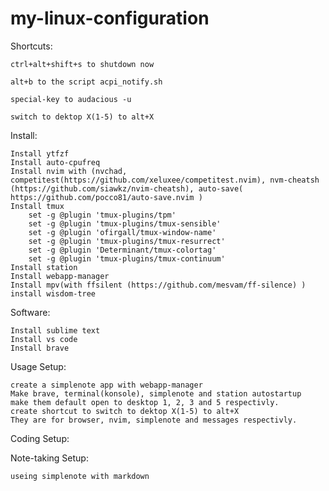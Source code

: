 # my-linux-configuration

Shortcuts:

    ctrl+alt+shift+s to shutdown now

    alt+b to the script acpi_notify.sh

    special-key to audacious -u

    switch to dektop X(1-5) to alt+X

Install:

    Install ytfzf
    Install auto-cpufreq
    Install nvim with (nvchad, competitest(https://github.com/xeluxee/competitest.nvim), nvm-cheatsh (https://github.com/siawkz/nvim-cheatsh), auto-save( https://github.com/pocco81/auto-save.nvim )
    Install tmux
        set -g @plugin 'tmux-plugins/tpm'
        set -g @plugin 'tmux-plugins/tmux-sensible'
        set -g @plugin 'ofirgall/tmux-window-name'
        set -g @plugin 'tmux-plugins/tmux-resurrect'
        set -g @plugin 'Determinant/tmux-colortag'
        set -g @plugin 'tmux-plugins/tmux-continuum'
    Install station
    Install webapp-manager
    Install mpv(with ffsilent (https://github.com/mesvam/ff-silence) )
    install wisdom-tree

Software:

    Install sublime text
    Install vs code
    Install brave

Usage Setup:

    create a simplenote app with webapp-manager
    Make brave, terminal(konsole), simplenote and station autostartup
    make them default open to desktop 1, 2, 3 and 5 respectivly. 
    create shortcut to switch to dektop X(1-5) to alt+X
    They are for browser, nvim, simplenote and messages respectivly.

Coding Setup:

Note-taking Setup:

    useing simplenote with markdown
